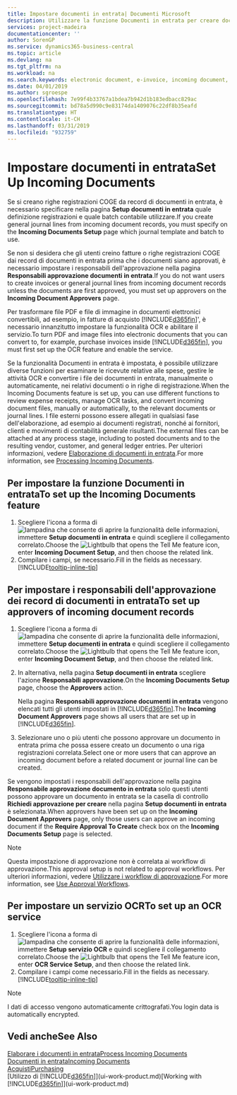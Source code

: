 ```yaml
---
title: Impostare documenti in entrata| Documenti Microsoft
description: Utilizzare la funzione Documenti in entrata per creare documenti elettronici, gestire le attività OCR, importare le fatture e convertire i file immagine.
services: project-madeira
documentationcenter: ''
author: SorenGP
ms.service: dynamics365-business-central
ms.topic: article
ms.devlang: na
ms.tgt_pltfrm: na
ms.workload: na
ms.search.keywords: electronic document, e-invoice, incoming document, OCR, ecommerce, document exchange, import invoice
ms.date: 04/01/2019
ms.author: sgroespe
ms.openlocfilehash: 7e99f4b33767a1bdea7b942d1b183edbacc829ac
ms.sourcegitcommit: bd78a5d990c9e83174da1409076c22df8b35eafd
ms.translationtype: HT
ms.contentlocale: it-CH
ms.lasthandoff: 03/31/2019
ms.locfileid: "932759"
---
```

# <a name="set-up-incoming-documents"></a><span data-ttu-id="821fe-103">Impostare documenti in entrata</span><span class="sxs-lookup"><span data-stu-id="821fe-103">Set Up Incoming Documents</span></span>
<span data-ttu-id="821fe-104">Se si creano righe registrazioni COGE da record di documenti in entrata, è necessario specificare nella pagina **Setup documenti in entrata** quale definizione registrazioni e quale batch contabile utilizzare.</span><span class="sxs-lookup"><span data-stu-id="821fe-104">If you create general journal lines from incoming document records, you must specify on the **Incoming Documents Setup** page which journal template and batch to use.</span></span>

<span data-ttu-id="821fe-105">Se non si desidera che gli utenti creino fatture o righe registrazioni COGE dai record di documenti in entrata prima che i documenti siano approvati, è necessario impostare i responsabili dell'approvazione nella pagina **Responsabili approvazione documenti in entrata**.</span><span class="sxs-lookup"><span data-stu-id="821fe-105">If you do not want users to create invoices or general journal lines from incoming document records unless the documents are first approved, you must set up approvers on the **Incoming Document Approvers** page.</span></span>

<span data-ttu-id="821fe-106">Per trasformare file PDF e file di immagine in documenti elettronici convertibili, ad esempio, in fatture di acquisto [!INCLUDE[d365fin](includes/d365fin_md.md)]', è necessario innanzitutto impostare la funzionalità OCR e abilitare il servizio.</span><span class="sxs-lookup"><span data-stu-id="821fe-106">To turn PDF and image files into electronic documents that you can convert to, for example, purchase invoices inside [!INCLUDE[d365fin](includes/d365fin_md.md)], you must first set up the OCR feature and enable the service.</span></span>

<span data-ttu-id="821fe-107">Se la funzionalità Documenti in entrata è impostata, è possibile utilizzare diverse funzioni per esaminare le ricevute relative alle spese, gestire le attività OCR e convertire i file dei documenti in entrata, manualmente o automaticamente, nei relativi documenti o in righe di registrazione.</span><span class="sxs-lookup"><span data-stu-id="821fe-107">When the Incoming Documents feature is set up, you can use different functions to review expense receipts, manage OCR tasks, and convert incoming document files, manually or automatically, to the relevant documents or journal lines.</span></span> <span data-ttu-id="821fe-108">I file esterni possono essere allegati in qualsiasi fase dell'elaborazione, ad esempio ai documenti registrati, nonché ai fornitori, clienti e movimenti di contabilità generale risultanti.</span><span class="sxs-lookup"><span data-stu-id="821fe-108">The external files can be attached at any process stage, including to posted documents and to the resulting vendor, customer, and general ledger entries.</span></span> <span data-ttu-id="821fe-109">Per ulteriori informazioni, vedere [Elaborazione di documenti in entrata](across-process-income-documents.md).</span><span class="sxs-lookup"><span data-stu-id="821fe-109">For more information, see [Processing Incoming Documents](across-process-income-documents.md).</span></span>

## <a name="to-set-up-the-incoming-documents-feature"></a><span data-ttu-id="821fe-110">Per impostare la funzione Documenti in entrata</span><span class="sxs-lookup"><span data-stu-id="821fe-110">To set up the Incoming Documents feature</span></span>
1. <span data-ttu-id="821fe-111">Scegliere l'icona a forma di ![lampadina che consente di aprire la funzionalità delle informazioni](media/ui-search/search_small.png "Informazioni sull'operazione che si desidera eseguire"), immettere **Setup documenti in entrata** e quindi scegliere il collegamento correlato.</span><span class="sxs-lookup"><span data-stu-id="821fe-111">Choose the ![Lightbulb that opens the Tell Me feature](media/ui-search/search_small.png "Tell me what you want to do") icon, enter **Incoming Document Setup**, and then choose the related link.</span></span>
2. <span data-ttu-id="821fe-112">Compilare i campi, se necessario.</span><span class="sxs-lookup"><span data-stu-id="821fe-112">Fill in the fields as necessary.</span></span> [!INCLUDE[tooltip-inline-tip](includes/tooltip-inline-tip_md.md)]

## <a name="to-set-up-approvers-of-incoming-document-records"></a><span data-ttu-id="821fe-113">Per impostare i responsabili dell'approvazione dei record di documenti in entrata</span><span class="sxs-lookup"><span data-stu-id="821fe-113">To set up approvers of incoming document records</span></span>
1. <span data-ttu-id="821fe-114">Scegliere l'icona a forma di ![lampadina che consente di aprire la funzionalità delle informazioni](media/ui-search/search_small.png "Informazioni sull'operazione che si desidera eseguire"), immettere **Setup documenti in entrata** e quindi scegliere il collegamento correlato.</span><span class="sxs-lookup"><span data-stu-id="821fe-114">Choose the ![Lightbulb that opens the Tell Me feature](media/ui-search/search_small.png "Tell me what you want to do") icon, enter **Incoming Document Setup**, and then choose the related link.</span></span>  
2. <span data-ttu-id="821fe-115">In alternativa, nella pagina **Setup documenti in entrata** scegliere l'azione **Responsabili approvazione**.</span><span class="sxs-lookup"><span data-stu-id="821fe-115">On the **Incoming Documents Setup** page, choose the **Approvers** action.</span></span>

    <span data-ttu-id="821fe-116">Nella pagina **Responsabili approvazione documenti in entrata** vengono elencati tutti gli utenti impostati in [!INCLUDE[d365fin](includes/d365fin_md.md)].</span><span class="sxs-lookup"><span data-stu-id="821fe-116">The **Incoming Document Approvers** page shows all users that are set up in [!INCLUDE[d365fin](includes/d365fin_md.md)].</span></span>  
3. <span data-ttu-id="821fe-117">Selezionare uno o più utenti che possono approvare un documento in entrata prima che possa essere creato un documento o una riga registrazioni correlata.</span><span class="sxs-lookup"><span data-stu-id="821fe-117">Select one or more users that can approve an incoming document before a related document or journal line can be created.</span></span>

<span data-ttu-id="821fe-118">Se vengono impostati i responsabili dell'approvazione nella pagina **Responsabile approvazione documento in entrata** solo questi utenti possono approvare un documento in entrata se la casella di controllo **Richiedi approvazione per creare** nella pagina **Setup documenti in entrata** è selezionata.</span><span class="sxs-lookup"><span data-stu-id="821fe-118">When approvers have been set up on the **Incoming Document Approvers** page, only those users can approve an incoming document if the **Require Approval To Create** check box on the **Incoming Documents Setup** page is selected.</span></span>

> [!NOTE]  
>   <span data-ttu-id="821fe-119">Questa impostazione di approvazione non è correlata ai workflow di approvazione.</span><span class="sxs-lookup"><span data-stu-id="821fe-119">This approval setup is not related to approval workflows.</span></span> <span data-ttu-id="821fe-120">Per ulteriori informazioni, vedere [Utilizzare i workflow di approvazione](across-how-use-approval-workflows.md).</span><span class="sxs-lookup"><span data-stu-id="821fe-120">For more information, see [Use Approval Workflows](across-how-use-approval-workflows.md).</span></span>

## <a name="to-set-up-an-ocr-service"></a><span data-ttu-id="821fe-121">Per impostare un servizio OCR</span><span class="sxs-lookup"><span data-stu-id="821fe-121">To set up an OCR service</span></span>
1. <span data-ttu-id="821fe-122">Scegliere l'icona a forma di ![lampadina che consente di aprire la funzionalità delle informazioni](media/ui-search/search_small.png "Informazioni sull'operazione che si desidera eseguire"), immettere **Setup servizio OCR** e quindi scegliere il collegamento correlato.</span><span class="sxs-lookup"><span data-stu-id="821fe-122">Choose the ![Lightbulb that opens the Tell Me feature](media/ui-search/search_small.png "Tell me what you want to do") icon, enter **OCR Service Setup**, and then choose the related link.</span></span>
2. <span data-ttu-id="821fe-123">Compilare i campi come necessario.</span><span class="sxs-lookup"><span data-stu-id="821fe-123">Fill in the fields as necessary.</span></span> [!INCLUDE[tooltip-inline-tip](includes/tooltip-inline-tip_md.md)]

> [!NOTE]  
> <span data-ttu-id="821fe-124">I dati di accesso vengono automaticamente crittografati.</span><span class="sxs-lookup"><span data-stu-id="821fe-124">You login data is automatically encrypted.</span></span>

## <a name="see-also"></a><span data-ttu-id="821fe-125">Vedi anche</span><span class="sxs-lookup"><span data-stu-id="821fe-125">See Also</span></span>
[<span data-ttu-id="821fe-126">Elaborare i documenti in entrata</span><span class="sxs-lookup"><span data-stu-id="821fe-126">Process Incoming Documents</span></span>](across-process-income-documents.md)  
[<span data-ttu-id="821fe-127">Documenti in entrata</span><span class="sxs-lookup"><span data-stu-id="821fe-127">Incoming Documents</span></span>](across-income-documents.md)  
[<span data-ttu-id="821fe-128">Acquisti</span><span class="sxs-lookup"><span data-stu-id="821fe-128">Purchasing</span></span>](purchasing-manage-purchasing.md)  
<span data-ttu-id="821fe-129">[Utilizzo di [!INCLUDE[d365fin](includes/d365fin_md.md)]](ui-work-product.md)</span><span class="sxs-lookup"><span data-stu-id="821fe-129">[Working with [!INCLUDE[d365fin](includes/d365fin_md.md)]](ui-work-product.md)</span></span>
